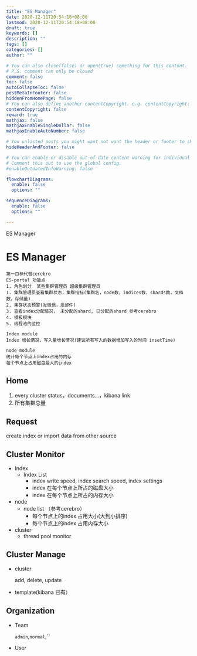 ```yaml
---
title: "ES Manager"
date: 2020-12-11T20:54:18+08:00
lastmod: 2020-12-11T20:54:18+08:00
draft: true
keywords: []
description: ""
tags: []
categories: []
author: ""

# You can also close(false) or open(true) something for this content.
# P.S. comment can only be closed
comment: false
toc: false
autoCollapseToc: false
postMetaInFooter: false
hiddenFromHomePage: false
# You can also define another contentCopyright. e.g. contentCopyright: "This is another copyright."
contentCopyright: false
reward: true
mathjax: false
mathjaxEnableSingleDollar: false
mathjaxEnableAutoNumber: false

# You unlisted posts you might want not want the header or footer to show
hideHeaderAndFooter: false

# You can enable or disable out-of-date content warning for individual post.
# Comment this out to use the global config.
#enableOutdatedInfoWarning: false

flowchartDiagrams:
  enable: false
  options: ""

sequenceDiagrams: 
  enable: false
  options: ""

---
```


ES Manager

<!--more-->

# ES Manager

```
第一目标代替cerebro
ES-portal 功能点   
1. 角色划分  某些集群管理员 超级集群管理员
1. 集群管理员查看集群状态，集群指标(集群名，node数，indices数，shards数，文档数，存储量)
2. 集群状态预警(发微信，发邮件)
3. 查看index分配情况， 未分配的shard, 已分配的shard 参考cerebro
4. 模板模块
5. 线程池的监控

Index module
Index 增长情况，写入量增长情况(建议所有写入的数据增加写入的时间 insetTime)

node module
统计每个节点上index占用的内存
每个节点上占用磁盘最大的index
```

## Home

1. every cluster status，documents...，kibana link
2. 所有集群总量

## Request

create index or import data from other source

## Cluster Monitor

- Index
  - Index List
    - index write speed, index search speed, index settings
    - index 在每个节点上所占的磁盘大小
    - index 在每个节点上所占的内存大小
- node
  - node list （参考cerebro）
    - 每个节点上的index 占用大小(大到小排序)
    - 每个节点上的index 占用内存大小
- cluster
  - thread pool monitor

## Cluster Manage

- cluster

  add, delete, update

- template(kibana 已有）



## Organization

- Team

  `admin`,`normal`,``

- User